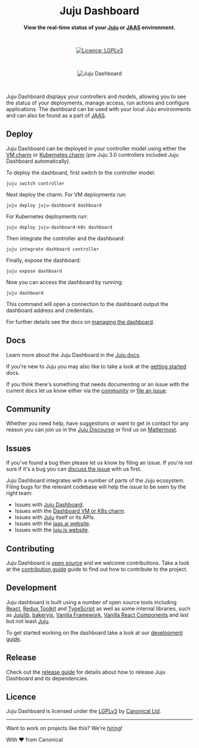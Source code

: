 <div align="center">

# Juju Dashboard

**View the real-time status of your [Juju](https://juju.is) or [JAAS](https://jaas.ai/) environment.**

<br />

[![Licence: LGPLv3](https://img.shields.io/badge/License-LGPL_v3-blue.svg)](/LICENSE.md)

<br />

![Juju Dashboard](/docs/images/dashboard.png)

</div>

<br />

Juju Dashboard displays your controllers and models, allowing you to see the
status of your deployments, manage access, run actions and configure
applications. The dashboard can be used with your local Juju environments and
can also be found as a part of [JAAS](https://jaas.ai/).

## Deploy

Juju Dashboard can be deployed in your controller model using either the [VM charm](https://charmhub.io/juju-dashboard)
or [Kubernetes charm](https://charmhub.io/juju-dashboard-k8s) (pre Juju 3.0
controllers included Juju Dashboard automatically).

To deploy the dashboard, first switch to the controller model:

```shell
juju switch controller
```

Next deploy the charm. For VM deployments run:

```shell
juju deploy juju-dashboard dashboard
```

For Kubernetes deployments run:

```shell
juju deploy juju-dashboard-k8s dashboard
```

Then integrate the controller and the dashboard:

```shell
juju integrate dashboard controller
```

Finally, expose the dashboard:

```shell
juju expose dashboard
```

Now you can access the dashboard by running:

```shell
juju dashboard
```

This command will open a connection to the dashboard output the dashboard address and
credentials.

For further details see the docs on [managing the dashboard](https://juju.is/docs/olm/manage-the-juju-dashboard).

## Docs

Learn more about the Juju Dashboard in the [Juju
docs](https://juju.is/docs/olm/the-juju-dashboard).

If you're new to Juju you may also like to take a look at the [getting
started](https://juju.is/docs/olm/get-started-with-juju) docs.

If you think there's something that needs documenting or an issue with the
current docs let us know either via the [community](#community) or [file an issue](#issues).

## Community

Whether you need help, have suggestions or want to get in contact for any reason you can join us in the [Juju
Discourse](https://discourse.charmhub.io/) or find us on
[Mattermost](https://chat.charmhub.io/landing#/charmhub/channels/juju).

## Issues

If you've found a bug then please let us know by filing an issue. If you're not sure if it's a
bug you can [discuss the issue](#community) with us first.

Juju Dashboard integrates with a number of parts of the Juju ecosystem. Filing
bugs for the relevant codebase will help the issue to be seen by the right team:

- Issues with [Juju Dashboard](https://github.com/canonical/juju-dashboard/issues/new/choose).
- Issues with the [Dashboard VM or K8s charm](https://github.com/canonical/juju-dashboard-charm/issues/new).
- Issues with [Juju](https://bugs.launchpad.net/juju/+filebug) itself or its APIs.
- Issues with the [jaas.ai website](https://github.com/canonical/jaas.ai/issues).
- Issues with the [juju.is website](https://github.com/canonical/juju.is/issues/new).

## Contributing

Juju Dashboard is [open source](#licence) and we welcome contributions. Take
a look at the [contribution guide](/CONTRIBUTING.md) guide to find out how
to contribute to the project.

## Development

Juju dashboard is built using a number of open source tools including [React](https://github.com/facebook/react),
[Redux Toolkit](https://github.com/reduxjs/redux-toolkit) and [TypeScript](https://github.com/microsoft/TypeScript) as well as some internal
libraries, such as [Jujulib](https://github.com/juju/js-libjuju), [bakeryjs](https://github.com/juju/bakeryjs), [Vanilla
Framework](https://github.com/canonical/vanilla-framework), [Vanilla React
Components](https://github.com/canonical/react-components) and last but not
least [Juju](https://github.com/juju/juju).

To get started working on the dashboard take a look at our [development guide](/HACKING.md).

## Release

Check out the [release guide](/RELEASING.md) for details about how to
release Juju Dashboard and its dependencies.

## Licence

Juju Dashboard is licensed under the [LGPLv3](/LICENSE.md) by [Canonical
Ltd](http://canonical.com/).

<hr />

Want to work on projects like this? We're
[hiring](https://canonical.com/careers)!

With ♥ from Canonical
